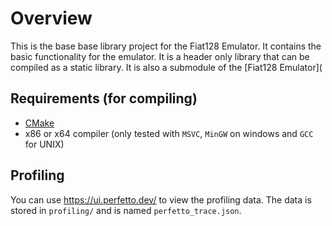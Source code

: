 # Overview

This is the base base library project for the Fiat128 Emulator. It contains the basic functionality for the emulator. It is a header only library that can be compiled as a static library. It is also a submodule of the [Fiat128 Emulator](

## Requirements (for compiling)
- [CMake](https://cmake.org/)
- x86 or x64 compiler (only tested with `MSVC`, `MinGW` on windows and `GCC` for UNIX)

## Profiling

You can use https://ui.perfetto.dev/ to view the profiling data. The data is stored in `profiling/` and is named `perfetto_trace.json`.
